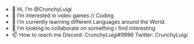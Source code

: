 - 👋 Hi, I’m @CrunchyLuigi
- 👀 I’m interested in video games // Coding 
- 🌱 I’m currently learning different Languages around the World. 
- 💞️ I’m looking to collaborate on something i find interesting
- 📫 How to reach me Discord: CrunchyLuigi#9996 Twitter: CrunchyLuigi
